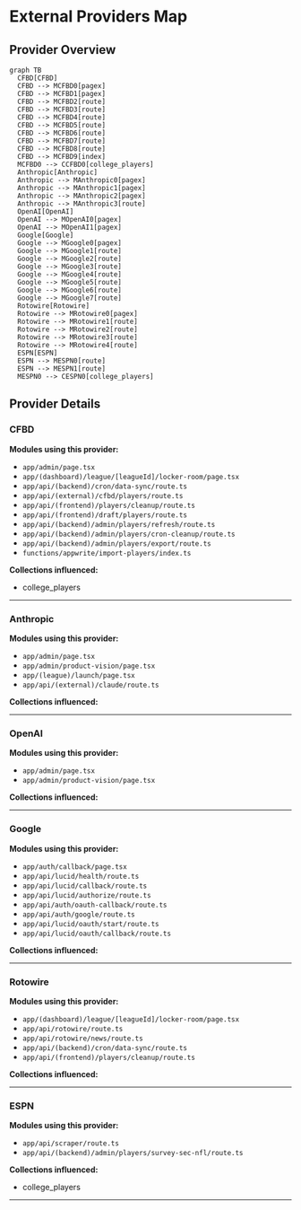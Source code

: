 # External Providers Map

## Provider Overview

```mermaid
graph TB
  CFBD[CFBD]
  CFBD --> MCFBD0[pagex]
  CFBD --> MCFBD1[pagex]
  CFBD --> MCFBD2[route]
  CFBD --> MCFBD3[route]
  CFBD --> MCFBD4[route]
  CFBD --> MCFBD5[route]
  CFBD --> MCFBD6[route]
  CFBD --> MCFBD7[route]
  CFBD --> MCFBD8[route]
  CFBD --> MCFBD9[index]
  MCFBD0 --> CCFBD0[college_players]
  Anthropic[Anthropic]
  Anthropic --> MAnthropic0[pagex]
  Anthropic --> MAnthropic1[pagex]
  Anthropic --> MAnthropic2[pagex]
  Anthropic --> MAnthropic3[route]
  OpenAI[OpenAI]
  OpenAI --> MOpenAI0[pagex]
  OpenAI --> MOpenAI1[pagex]
  Google[Google]
  Google --> MGoogle0[pagex]
  Google --> MGoogle1[route]
  Google --> MGoogle2[route]
  Google --> MGoogle3[route]
  Google --> MGoogle4[route]
  Google --> MGoogle5[route]
  Google --> MGoogle6[route]
  Google --> MGoogle7[route]
  Rotowire[Rotowire]
  Rotowire --> MRotowire0[pagex]
  Rotowire --> MRotowire1[route]
  Rotowire --> MRotowire2[route]
  Rotowire --> MRotowire3[route]
  Rotowire --> MRotowire4[route]
  ESPN[ESPN]
  ESPN --> MESPN0[route]
  ESPN --> MESPN1[route]
  MESPN0 --> CESPN0[college_players]
```

## Provider Details

### CFBD

**Modules using this provider:**
- `app/admin/page.tsx`
- `app/(dashboard)/league/[leagueId]/locker-room/page.tsx`
- `app/api/(backend)/cron/data-sync/route.ts`
- `app/api/(external)/cfbd/players/route.ts`
- `app/api/(frontend)/players/cleanup/route.ts`
- `app/api/(frontend)/draft/players/route.ts`
- `app/api/(backend)/admin/players/refresh/route.ts`
- `app/api/(backend)/admin/players/cron-cleanup/route.ts`
- `app/api/(backend)/admin/players/export/route.ts`
- `functions/appwrite/import-players/index.ts`

**Collections influenced:**
- college_players

---

### Anthropic

**Modules using this provider:**
- `app/admin/page.tsx`
- `app/admin/product-vision/page.tsx`
- `app/(league)/launch/page.tsx`
- `app/api/(external)/claude/route.ts`

**Collections influenced:**

---

### OpenAI

**Modules using this provider:**
- `app/admin/page.tsx`
- `app/admin/product-vision/page.tsx`

**Collections influenced:**

---

### Google

**Modules using this provider:**
- `app/auth/callback/page.tsx`
- `app/api/lucid/health/route.ts`
- `app/api/lucid/callback/route.ts`
- `app/api/lucid/authorize/route.ts`
- `app/api/auth/oauth-callback/route.ts`
- `app/api/auth/google/route.ts`
- `app/api/lucid/oauth/start/route.ts`
- `app/api/lucid/oauth/callback/route.ts`

**Collections influenced:**

---

### Rotowire

**Modules using this provider:**
- `app/(dashboard)/league/[leagueId]/locker-room/page.tsx`
- `app/api/rotowire/route.ts`
- `app/api/rotowire/news/route.ts`
- `app/api/(backend)/cron/data-sync/route.ts`
- `app/api/(frontend)/players/cleanup/route.ts`

**Collections influenced:**

---

### ESPN

**Modules using this provider:**
- `app/api/scraper/route.ts`
- `app/api/(backend)/admin/players/survey-sec-nfl/route.ts`

**Collections influenced:**
- college_players

---

